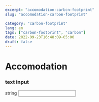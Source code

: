 ```yaml
---
excerpt: "accomodation-carbon-footprint"
slug: "accomodation-carbon-footprint"

category: "carbon-footprint"
lang: en
tags: ["carbon-footprint", "carbon"]
date: 2022-09-23T16:48:09-05:00
draft: false
---
```


# Accomodation

<h3>text input</h3>

string <input type="text"><br>